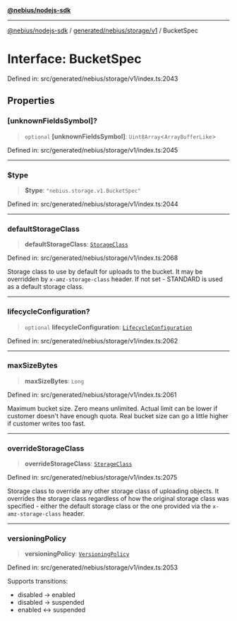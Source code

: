 [**@nebius/nodejs-sdk**](../../../../../README.md)

***

[@nebius/nodejs-sdk](../../../../../README.md) / [generated/nebius/storage/v1](../README.md) / BucketSpec

# Interface: BucketSpec

Defined in: src/generated/nebius/storage/v1/index.ts:2043

## Properties

### \[unknownFieldsSymbol\]?

> `optional` **\[unknownFieldsSymbol\]**: `Uint8Array`\<`ArrayBufferLike`\>

Defined in: src/generated/nebius/storage/v1/index.ts:2045

***

### $type

> **$type**: `"nebius.storage.v1.BucketSpec"`

Defined in: src/generated/nebius/storage/v1/index.ts:2044

***

### defaultStorageClass

> **defaultStorageClass**: [`StorageClass`](../type-aliases/StorageClass.md)

Defined in: src/generated/nebius/storage/v1/index.ts:2068

Storage class to use by default for uploads to the bucket. It may be overridden by `x-amz-storage-class` header.
 If not set - STANDARD is used as a default storage class.

***

### lifecycleConfiguration?

> `optional` **lifecycleConfiguration**: [`LifecycleConfiguration`](LifecycleConfiguration.md)

Defined in: src/generated/nebius/storage/v1/index.ts:2062

***

### maxSizeBytes

> **maxSizeBytes**: `Long`

Defined in: src/generated/nebius/storage/v1/index.ts:2061

Maximum bucket size.
 Zero means unlimited.
 Actual limit can be lower if customer doesn't have enough quota.
 Real bucket size can go a little higher if customer writes too fast.

***

### overrideStorageClass

> **overrideStorageClass**: [`StorageClass`](../type-aliases/StorageClass.md)

Defined in: src/generated/nebius/storage/v1/index.ts:2075

Storage class to override any other storage class of uploading objects. It overrides the storage class regardless
 of how the original storage class was specified - either the default storage class
 or the one provided via the `x-amz-storage-class` header.

***

### versioningPolicy

> **versioningPolicy**: [`VersioningPolicy`](../type-aliases/VersioningPolicy.md)

Defined in: src/generated/nebius/storage/v1/index.ts:2053

Supports transitions:
  * disabled -> enabled
  * disabled -> suspended
  * enabled <-> suspended

